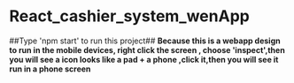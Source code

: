 # React_cashier_system_wenApp
##Type 'npm start' to run this project##
**Because this is a webapp design to run in the mobile devices, right click the screen , choose 'inspect',then you will see a icon looks like a pad + a phone ,click it,then you will see it run in a phone screen**
